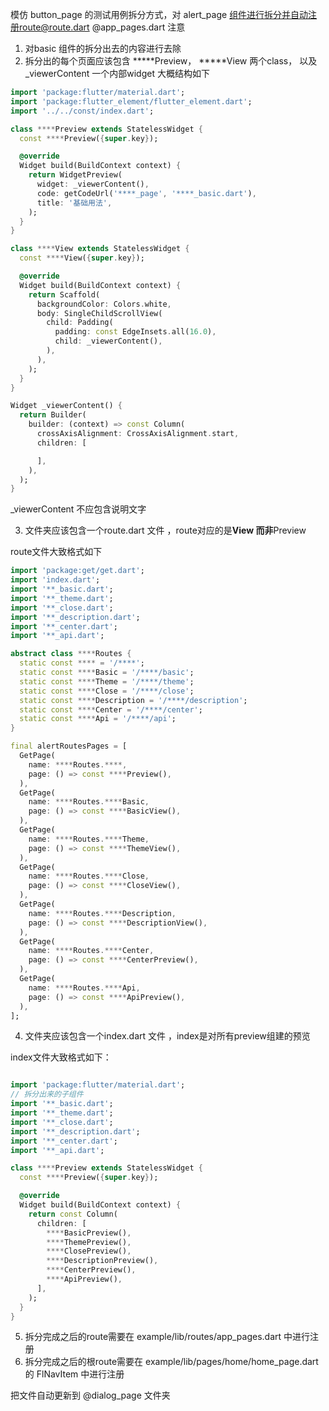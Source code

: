 模仿 button_page 的测试用例拆分方式，对 alert_page 组件进行拆分并自动注册route@route.dart @app_pages.dart 
注意
1. 对basic 组件的拆分出去的内容进行去除
2. 拆分出的每个页面应该包含 *****Preview， *****View 两个class， 以及 _viewerContent 一个内部widget
大概结构如下
``` dart
import 'package:flutter/material.dart';
import 'package:flutter_element/flutter_element.dart';
import '../../const/index.dart';

class ****Preview extends StatelessWidget {
  const ****Preview({super.key});

  @override
  Widget build(BuildContext context) {
    return WidgetPreview(
      widget: _viewerContent(),
      code: getCodeUrl('****_page', '****_basic.dart'),
      title: '基础用法',
    );
  }
}

class ****View extends StatelessWidget {
  const ****View({super.key});

  @override
  Widget build(BuildContext context) {
    return Scaffold(
      backgroundColor: Colors.white,
      body: SingleChildScrollView(
        child: Padding(
          padding: const EdgeInsets.all(16.0),
          child: _viewerContent(),
        ),
      ),
    );
  }
}

Widget _viewerContent() {
  return Builder(
    builder: (context) => const Column(
      crossAxisAlignment: CrossAxisAlignment.start,
      children: [

      ],
    ),
  );
}

```
_viewerContent 不应包含说明文字

3. 文件夹应该包含一个route.dart 文件 ，route对应的是****View 而非****Preview

route文件大致格式如下
```dart
import 'package:get/get.dart';
import 'index.dart';
import '**_basic.dart';
import '**_theme.dart';
import '**_close.dart';
import '**_description.dart';
import '**_center.dart';
import '**_api.dart';

abstract class ****Routes {
  static const **** = '/****';
  static const ****Basic = '/****/basic';
  static const ****Theme = '/****/theme';
  static const ****Close = '/****/close';
  static const ****Description = '/****/description';
  static const ****Center = '/****/center';
  static const ****Api = '/****/api';
}

final alertRoutesPages = [
  GetPage(
    name: ****Routes.****,
    page: () => const ****Preview(),
  ),
  GetPage(
    name: ****Routes.****Basic,
    page: () => const ****BasicView(),
  ),
  GetPage(
    name: ****Routes.****Theme,
    page: () => const ****ThemeView(),
  ),
  GetPage(
    name: ****Routes.****Close,
    page: () => const ****CloseView(),
  ),
  GetPage(
    name: ****Routes.****Description,
    page: () => const ****DescriptionView(),
  ),
  GetPage(
    name: ****Routes.****Center,
    page: () => const ****CenterPreview(),
  ),
  GetPage(
    name: ****Routes.****Api,
    page: () => const ****ApiPreview(),
  ),
];

```


4. 文件夹应该包含一个index.dart 文件 ，index是对所有preview组建的预览

index文件大致格式如下： 
```dart

import 'package:flutter/material.dart';
// 拆分出来的子组件
import '**_basic.dart';
import '**_theme.dart';
import '**_close.dart';
import '**_description.dart';
import '**_center.dart';
import '**_api.dart';

class ****Preview extends StatelessWidget {
  const ****Preview({super.key});

  @override
  Widget build(BuildContext context) {
    return const Column(
      children: [
        ****BasicPreview(),
        ****ThemePreview(),
        ****ClosePreview(),
        ****DescriptionPreview(),
        ****CenterPreview(),
        ****ApiPreview(),
      ],
    );
  }
}

```
5. 拆分完成之后的route需要在  example/lib/routes/app_pages.dart 中进行注册
6. 拆分完成之后的根route需要在  example/lib/pages/home/home_page.dart 的 FlNavItem 中进行注册


把文件自动更新到 @dialog_page 文件夹